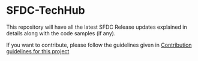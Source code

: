 # SFDC-TechHub
This repository will have all the latest SFDC Release updates explained in details along with the code samples (if any).


If you want to contribute, please follow the guidelines given in [Contribution guidelines for this project](/collab.md)
